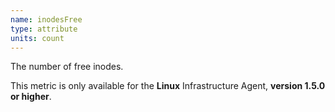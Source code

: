 ```yaml
---
name: inodesFree
type: attribute
units: count
---
```


The number of free inodes.

This metric is only available for the **Linux** Infrastructure Agent, **version 1.5.0 or higher**.